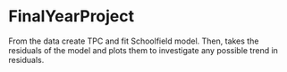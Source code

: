 # FinalYearProject
From the data create TPC and fit Schoolfield model. Then, takes the residuals of the model and plots them to investigate any possible trend in residuals. 
